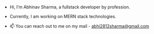 -  Hi, I’m Abhinav Sharma, a fullstack developer by profession.

- Currently, I am working on MERN stack technologies.

- 📫 You can reach out to me on my mail - abhi2812sharma@gmail.com
